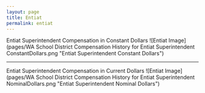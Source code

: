 ```yaml
---
layout: page
title: Entiat
permalink: entiat
---
```



Entiat Superintendent Compensation in Constant Dollars
![Entiat Image](pages/WA School District Compensation History for Entiat Superintendent ConstantDollars.png "Entiat Superintendent Constant Dollars")
___

Entiat Superintendent Compensation in Current Dollars
![Entiat Image](pages/WA School District Compensation History for Entiat Superintendent NominalDollars.png "Entiat Superintendent Nominal Dollars")